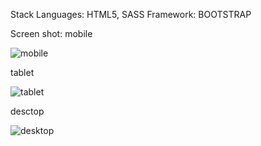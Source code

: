 Stack
Languages: HTML5, SASS
Framework: BOOTSTRAP

Screen shot:
mobile

![mobile](https://user-images.githubusercontent.com/38556448/54318220-d67f3900-45e5-11e9-9370-65aa90fed2ae.png)

tablet

![tablet](https://user-images.githubusercontent.com/38556448/54318210-d0895800-45e5-11e9-8373-8d3f0da74c5b.png)

desctop

![desktop](https://user-images.githubusercontent.com/38556448/54318105-843e1800-45e5-11e9-8c51-1afa9c9b418c.png)



